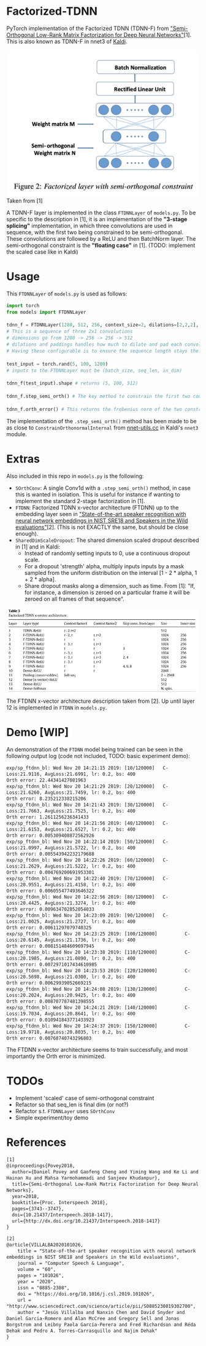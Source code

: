 # Factorized-TDNN

PyTorch implementation of the Factorized TDNN (TDNN-F) from ["Semi-Orthogonal Low-Rank Matrix Factorization for Deep Neural Networks"](http://danielpovey.com/files/2018_interspeech_tdnnf.pdf)[1]. This is also known as TDNN-F in nnet3 of [Kaldi](https://github.com/kaldi-asr/kaldi).

![model_fig](figures/ftdnn.png?raw=true "ftdnn diag") Taken from [1]

A TDNN-F layer is implemented in the class `FTDNNLayer` of `models.py`. To be specific to the description in [1], it is an implementation of the **"3-stage splicing"** implementation, in which three convolutions are used in sequence, with the first two being constrained to be semi-orthogonal. These convolutions are followed by a ReLU and then BatchNorm layer. The semi-orthogonal constraint is the **"floating case"** in [1]. (TODO: implement the scaled case like in Kaldi)

# Usage

This `FTDNNLayer` of `models.py` is used as follows:

```python
import torch
from models import FTDNNLayer

tdnn_f = FTDNNLayer(1280, 512, 256, context_size=2, dilations=[2,2,2], paddings=[1,1,1])
# This is a sequence of three 2x1 convolutions
# dimensions go from 1280 -> 256 -> 256 -> 512
# dilations and paddings handles how much to dilate and pad each convolution
# Having these configurable is to ensure the sequence length stays the same

test_input = torch.rand(5, 100, 1280)
# inputs to the FTDNNLayer must be (batch_size, seq_len, in_dim)

tdnn_f(test_input).shape # returns (5, 100, 512)

tdnn_f.step_semi_orth() # The key method to constrain the first two convolutions, perform after every SGD step

tdnn_f.orth_error() # This returns the frobenius norm of the two constrained convs, useful for debugging
```

The implementation of the `.step_semi_orth()` method has been made to be as close to `ConstrainOrthonormalInternal` from [nnet-utils.cc](https://github.com/kaldi-asr/kaldi/blob/master/src/nnet3/nnet-utils.cc) in Kaldi's `nnet3` module.

# Extras

Also included in this repo in `models.py` is the following:
 * `SOrthConv`: A single Conv1d with a `.step_semi_orth()` method, in case this is wanted in isolation. This is useful for instance if wanting to implement the standard 2-stage factorization in [1].
 * `FTDNN`: Factorized TDNN x-vector architecture (FTDNN) up to the embedding layer seen in  ["State-of-the-art speaker recognition with neural network embeddings in NIST SRE18 and Speakers in the Wild evaluations"](https://www.sciencedirect.com/science/article/pii/S0885230819302700)[2]. (This is not EXACTLY the same, but should be close enough).
 * `SharedDimScaleDropout`: The shared dimension scaled dropout described in [1] and in Kaldi:
     * Instead of randomly setting inputs to 0, use a continuous dropout scale.
     * For a dropout 'strength' alpha, multiply inputs inputs by a mask sampled from the uniform distribution on the interval [1 - 2 \* alpha, 1 + 2 \* alpha].
     * Share dropout masks along a dimension, such as time. From [1]: "If, for instance, a dimension is zeroed on a particular frame it will be zeroed on all frames of that sequence".

![model_fig](figures/ftdnn_arch.png?raw=true "ftdnn arch") The FTDNN x-vector architecture description taken from [2]. Up until layer 12 is implemented in `FTDNN` in `models.py`.


# Demo [WIP]

An demonstration of the `FTDNN` model being trained can be seen in the following output log (code not included, TODO: basic experiment demo):

```
exp/sp_ftdnn_bl: Wed Nov 20 14:21:15 2019: [10/120000]   C-Loss:21.9116, AvgLoss:21.6991, lr: 0.2, bs: 400
Orth error: 22.44341427081963
exp/sp_ftdnn_bl: Wed Nov 20 14:21:29 2019: [20/120000]   C-Loss:21.6260, AvgLoss:21.7459, lr: 0.2, bs: 400
Orth error: 8.235212338215206
exp/sp_ftdnn_bl: Wed Nov 20 14:21:43 2019: [30/120000]   C-Loss:21.7663, AvgLoss:21.7525, lr: 0.2, bs: 400
Orth error: 1.2611256236341433
exp/sp_ftdnn_bl: Wed Nov 20 14:21:56 2019: [40/120000]   C-Loss:21.6153, AvgLoss:21.6527, lr: 0.2, bs: 400
Orth error: 0.005309408872562926
exp/sp_ftdnn_bl: Wed Nov 20 14:22:14 2019: [50/120000]   C-Loss:21.0997, AvgLoss:21.5722, lr: 0.2, bs: 400
Orth error: 0.005543942232179688
exp/sp_ftdnn_bl: Wed Nov 20 14:22:26 2019: [60/120000]   C-Loss:21.2629, AvgLoss:21.5222, lr: 0.2, bs: 400
Orth error: 0.004769200691953301
exp/sp_ftdnn_bl: Wed Nov 20 14:22:40 2019: [70/120000]   C-Loss:20.9551, AvgLoss:21.4158, lr: 0.2, bs: 400
Orth error: 0.006055477493646322
exp/sp_ftdnn_bl: Wed Nov 20 14:22:56 2019: [80/120000]   C-Loss:20.4425, AvgLoss:21.3274, lr: 0.2, bs: 400
Orth error: 0.009634702852054033
exp/sp_ftdnn_bl: Wed Nov 20 14:23:09 2019: [90/120000]   C-Loss:21.0025, AvgLoss:21.2727, lr: 0.2, bs: 400
Orth error: 0.00611297079740325
exp/sp_ftdnn_bl: Wed Nov 20 14:23:25 2019: [100/120000]          C-Loss:20.6145, AvgLoss:21.1736, lr: 0.2, bs: 400
Orth error: 0.008151484609697945
exp/sp_ftdnn_bl: Wed Nov 20 14:23:38 2019: [110/120000]          C-Loss:20.1985, AvgLoss:21.0890, lr: 0.2, bs: 400
Orth error: 0.0072971017434610985
exp/sp_ftdnn_bl: Wed Nov 20 14:23:53 2019: [120/120000]          C-Loss:20.5698, AvgLoss:21.0300, lr: 0.2, bs: 400
Orth error: 0.00629939052669215
exp/sp_ftdnn_bl: Wed Nov 20 14:24:08 2019: [130/120000]          C-Loss:20.2024, AvgLoss:20.9425, lr: 0.2, bs: 400
Orth error: 0.008707787481398555
exp/sp_ftdnn_bl: Wed Nov 20 14:24:21 2019: [140/120000]          C-Loss:19.7034, AvgLoss:20.8641, lr: 0.2, bs: 400
Orth error: 0.010941843771433923
exp/sp_ftdnn_bl: Wed Nov 20 14:24:37 2019: [150/120000]          C-Loss:19.9718, AvgLoss:20.8035, lr: 0.2, bs: 400
Orth error: 0.00768740743296803
```

The FTDNN x-vector architecture seems to train successfully, and most importantly the Orth error is minimized.

# TODOs

* Implement 'scaled' case of semi-orthogonal constraint
* Refactor so that seq_len is final dim (or not?)
* Refactor s.t. `FTDNNLayer` uses `SOrthConv`
* Simple experiment/toy demo

# References

```
[1]
@inproceedings{Povey2018,
  author={Daniel Povey and Gaofeng Cheng and Yiming Wang and Ke Li and Hainan Xu and Mahsa Yarmohammadi and Sanjeev Khudanpur},
  title={Semi-Orthogonal Low-Rank Matrix Factorization for Deep Neural Networks},
  year=2018,
  booktitle={Proc. Interspeech 2018},
  pages={3743--3747},
  doi={10.21437/Interspeech.2018-1417},
  url={http://dx.doi.org/10.21437/Interspeech.2018-1417}
}
```

```
[2]
@article{VILLALBA2020101026,
    title = "State-of-the-art speaker recognition with neural network embeddings in NIST SRE18 and Speakers in the Wild evaluations",
    journal = "Computer Speech & Language",
    volume = "60",
    pages = "101026",
    year = "2020",
    issn = "0885-2308",
    doi = "https://doi.org/10.1016/j.csl.2019.101026",
    url = "http://www.sciencedirect.com/science/article/pii/S0885230819302700",
    author = "Jesús Villalba and Nanxin Chen and David Snyder and Daniel Garcia-Romero and Alan McCree and Gregory Sell and Jonas Borgstrom and Leibny Paola García-Perera and Fred Richardson and Réda Dehak and Pedro A. Torres-Carrasquillo and Najim Dehak"
}
```